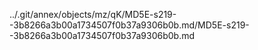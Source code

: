 ../.git/annex/objects/mz/qK/MD5E-s219--3b8266a3b00a1734507f0b37a9306b0b.md/MD5E-s219--3b8266a3b00a1734507f0b37a9306b0b.md